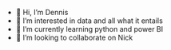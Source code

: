 - 👋 Hi, I’m Dennis 
- 👀 I’m interested in data and all what it entails
- 🌱 I’m currently learning python and power BI
- 💞️ I’m looking to collaborate on Nick 

<!---
Dkyim/Dkyim is a ✨ special ✨ repository because its `README.md` (this file) appears on your GitHub profile.
You can click the Preview link to take a look at your changes.
--->
